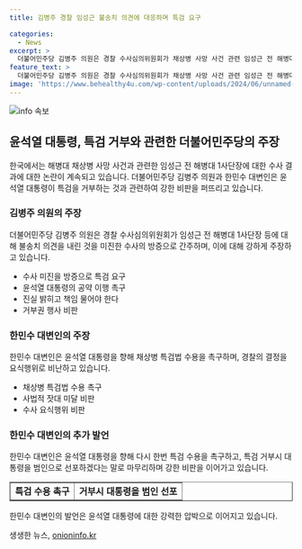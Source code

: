 ```yaml
---
title: 김병주 경찰 임성근 불송치 의견에 대응하며 특검 요구

categories:
  - News
excerpt: >
  더불어민주당 김병주 의원은 경찰 수사심의위원회가 채상병 사망 사건 관련 임성근 전 해병대 1사단장 등에 대해 불송치 의견을 내린 것을 미진한 수사로 지적하며 특검을 요구했다. 김 의원과 한민수 대변인은 윤석열 대통령을 향해 특검 수용을 촉구하고, 거부시 대통령이 범인임을 선포하는 등 강력한 비판을 퍼부었다. 또한, 임 전 사단장의 면죄부 결정을 비판하며 특검 필요성을 강조했다.
feature_text: >
  더불어민주당 김병주 의원은 경찰 수사심의위원회가 채상병 사망 사건 관련 임성근 전 해병대 1사단장 등에 대해 불송치 의견을 내린 것을 미진한 수사로 지적하며 특검을 요구했다. 김 의원과 한민수 대변인은 윤석열 대통령을 향해 특검 수용을 촉구하고, 거부시 대통령이 범인임을 선포하는 등 강력한 비판을 퍼부었다. 또한, 임 전 사단장의 면죄부 결정을 비판하며 특검 필요성을 강조했다.
image: 'https://www.behealthy4u.com/wp-content/uploads/2024/06/unnamed-file.png'
---
```


<p><img src="https://www.behealthy4u.com/wp-content/uploads/2024/06/unnamed-file.png" alt="info 속보" /></p>

<h2>윤석열 대통령, 특검 거부와 관련한 더불어민주당의 주장</h2>

<p data-ke-size="size16">한국에서는 해병대 채상병 사망 사건과 관련한 임성근 전 해병대 1사단장에 대한 수사 결과에 대한 논란이 계속되고 있습니다. 더불어민주당 김병주 의원과 한민수 대변인은 윤석열 대통령이 특검을 거부하는 것과 관련하여 강한 비판을 퍼뜨리고 있습니다.</p>

<h3>김병주 의원의 주장</h3>

<p data-ke-size="size16">더불어민주당 김병주 의원은 경찰 수사심의위원회가 임성근 전 해병대 1사단장 등에 대해 불송치 의견을 내린 것을 미진한 수사의 방증으로 간주하며, 이에 대해 강하게 주장하고 있습니다.</p>

<ul>
    <li>수사 미진을 방증으로 특검 요구</li>
    <li>윤석열 대통령의 공약 이행 촉구</li>
    <li>진실 밝히고 책임 물어야 한다</li>
    <li>거부권 행사 비판</li>
</ul>

<h3>한민수 대변인의 주장</h3>

<p data-ke-size="size16">한민수 대변인은 윤석열 대통령을 향해 채상병 특검법 수용을 촉구하며, 경찰의 결정을 요식행위로 비난하고 있습니다.</p>

<ul>
    <li>채상병 특검법 수용 촉구</li>
    <li>사법적 잣대 미달 비판</li>
    <li>수사 요식행위 비판</li>
</ul>

<h3>한민수 대변인의 추가 발언</h3>

<p data-ke-size="size16">한민수 대변인은 윤석열 대통령을 향해 다시 한번 특검 수용을 촉구하고, 특검 거부시 대통령을 범인으로 선포하겠다는 말로 마무리하며 강한 비판을 이어가고 있습니다.</p>

<table style="width: 100%;" border="1">
    <tbody>
        <tr>
            <td style="text-align: center; height: 17px;"><b>특검 수용 촉구</b></td>
            <td style="text-align: center; height: 17px;"><b>거부시 대통령을 범인 선포</b></td>
        </tr>
    </tbody>
</table>

<p data-ke-size="size16">한민수 대변인의 발언은 윤석열 대통령에 대한 강력한 압박으로 이어지고 있습니다.</p>
생생한 뉴스, <a href="https://onioninfo.kr" rel="dofollow">onioninfo.kr</a>


